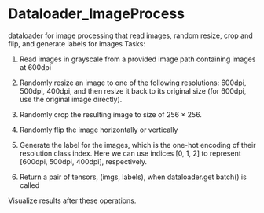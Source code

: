 # Dataloader_ImageProcess
dataloader for image processing that read images, random resize, crop and flip, and generate labels for images
Tasks:
1. Read images in grayscale from a provided image path containing images at 600dpi
2. Randomly resize an image to one of the following resolutions: 600dpi, 500dpi,
   400dpi, and then resize it back to its original size (for 600dpi, use the original
   image directly).
   
3. Randomly crop the resulting image to size of 256 × 256.
4. Randomly flip the image horizontally or vertically
5. Generate the label for the images, which is the one-hot encoding of their resolution
   class index. Here we can use indices [0, 1, 2] to represent [600dpi, 500dpi, 400dpi],
   respectively.
6. Return a pair of tensors, (imgs, labels), when dataloader.get batch() is called

Visualize results after these operations.
